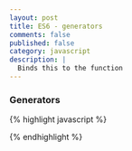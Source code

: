 ```yaml
---
layout: post
title: ES6 - generators
comments: false
published: false
category: javascript
description: |
  Binds this to the function
---
```


### Generators



{% highlight javascript %}


{% endhighlight %}
